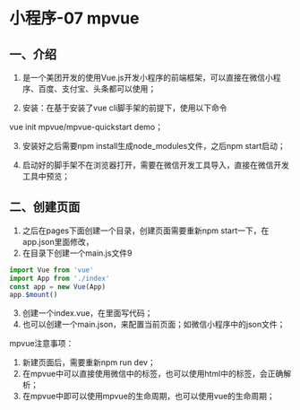 # 小程序-07 mpvue
## 一、介绍
1. 是一个美团开发的使用Vue.js开发小程序的前端框架，可以直接在微信小程序、百度、支付宝、头条都可以使用；

2. 安装：在基于安装了vue cli脚手架的前提下，使用以下命令

vue init mpvue/mpvue-quickstart demo；

3. 安装好之后需要npm install生成node_modules文件，之后npm start启动；

4. 启动好的脚手架不在浏览器打开，需要在微信开发工具导入，直接在微信开发工具中预览；

## 二、创建页面
1. 之后在pages下面创建一个目录，创建页面需要重新npm start一下，在app.json里面修改，
2. 在目录下创建一个main.js文件9
```js
import Vue from 'vue'
import App from './index'
const app = new Vue(App)
app.$mount()
```
3. 创建一个index.vue，在里面写代码；
4. 也可以创建一个main.json，来配置当前页面；如微信小程序中的json文件；

mpvue注意事项：

1. 新建页面后，需要重新npm run dev；
2. 在mpvue中可以直接使用微信中的标签，也可以使用html中的标签，会正确解析；
3. 在mpvue中即可以使用mpvue的生命周期，也可以使用vue的生命周期；
